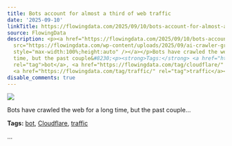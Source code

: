 ```yaml
---
title: Bots account for almost a third of web traffic
date: '2025-09-10'
linkTitle: https://flowingdata.com/2025/09/10/bots-account-for-almost-a-third-of-web-traffic/
source: FlowingData
description: <p><a href="https://flowingdata.com/2025/09/10/bots-account-for-almost-a-third-of-web-traffic/"><img
  src="https://flowingdata.com/wp-content/uploads/2025/09/ai-crawler-growth-750x244.png"
  style="max-width:100%;height:auto" /></a></p>Bots have crawled the web for a long
  time, but the past couple&#8230;<p><strong>Tags:</strong> <a href="https://flowingdata.com/tag/bot/"
  rel="tag">bot</a>, <a href="https://flowingdata.com/tag/cloudflare/" rel="tag">Cloudflare</a>,
  <a href="https://flowingdata.com/tag/traffic/" rel="tag">traffic</a></p> ...
disable_comments: true
---
```

<p><a href="https://flowingdata.com/2025/09/10/bots-account-for-almost-a-third-of-web-traffic/"><img src="https://flowingdata.com/wp-content/uploads/2025/09/ai-crawler-growth-750x244.png" style="max-width:100%;height:auto" /></a></p>Bots have crawled the web for a long time, but the past couple&#8230;<p><strong>Tags:</strong> <a href="https://flowingdata.com/tag/bot/" rel="tag">bot</a>, <a href="https://flowingdata.com/tag/cloudflare/" rel="tag">Cloudflare</a>, <a href="https://flowingdata.com/tag/traffic/" rel="tag">traffic</a></p> ...